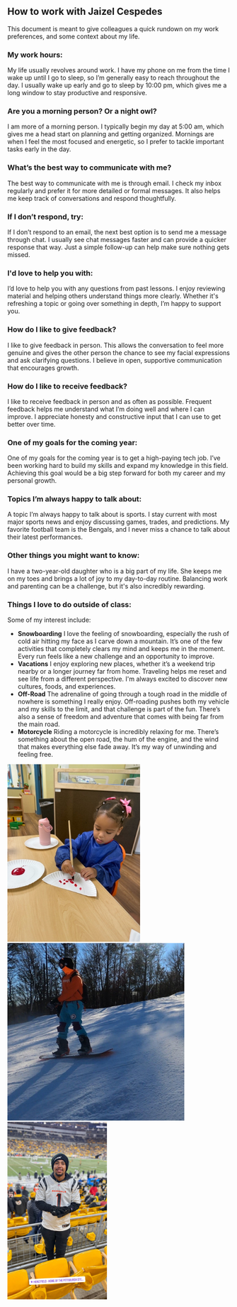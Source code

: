 ## How to work with Jaizel Cespedes
This document is meant to give colleagues a quick rundown on my work preferences, and some context about my life. 

### My work hours:
My life usually revolves around work. I have my phone on me from the time I wake up until I go to sleep, so I’m generally easy to reach throughout the day. I usually wake up early and go to sleep by 10:00 pm, which gives me a long window to stay productive and responsive.

### Are you a morning person? Or a night owl? 
I am more of a morning person. I typically begin my day at 5:00 am, which gives me a head start on planning and getting organized. Mornings are when I feel the most focused and energetic, so I prefer to tackle important tasks early in the day.

### What’s the best way to communicate with me?
The best way to communicate with me is through email. I check my inbox regularly and prefer it for more detailed or formal messages. It also helps me keep track of conversations and respond thoughtfully.

### If I don’t respond, try:
If I don’t respond to an email, the next best option is to send me a message through chat. I usually see chat messages faster and can provide a quicker response that way. Just a simple follow-up can help make sure nothing gets missed.

### I'd love to help you with:
I’d love to help you with any questions from past lessons. I enjoy reviewing material and helping others understand things more clearly. Whether it's refreshing a topic or going over something in depth, I’m happy to support you.

### How do I like to give feedback?
I like to give feedback in person. This allows the conversation to feel more genuine and gives the other person the chance to see my facial expressions and ask clarifying questions. I believe in open, supportive communication that encourages growth.

### How do I like to receive feedback?
I like to receive feedback in person and as often as possible. Frequent feedback helps me understand what I’m doing well and where I can improve. I appreciate honesty and constructive input that I can use to get better over time.

### One of my goals for the coming year:
One of my goals for the coming year is to get a high-paying tech job. I’ve been working hard to build my skills and expand my knowledge in this field. Achieving this goal would be a big step forward for both my career and my personal growth.

### Topics I’m always happy to talk about:
A topic I’m always happy to talk about is sports. I stay current with most major sports news and enjoy discussing games, trades, and predictions. My favorite football team is the Bengals, and I never miss a chance to talk about their latest performances.

### Other things you might want to know:
I have a two-year-old daughter who is a big part of my life. She keeps me on my toes and brings a lot of joy to my day-to-day routine. Balancing work and parenting can be a challenge, but it's also incredibly rewarding.

### Things I love to do outside of class:
Some of my interest include:
- **Snowboarding** I love the feeling of snowboarding, especially the rush of cold air hitting my face as I carve down a mountain. It’s one of the few activities that completely clears my mind and keeps me in the moment. Every run feels like a new challenge and an opportunity to improve.
- **Vacations** I enjoy exploring new places, whether it’s a weekend trip nearby or a longer journey far from home. Traveling helps me reset and see life from a different perspective. I'm always excited to discover new cultures, foods, and experiences.
- **Off-Road** The adrenaline of going through a tough road in the middle of nowhere is something I really enjoy. Off-roading pushes both my vehicle and my skills to the limit, and that challenge is part of the fun. There’s also a sense of freedom and adventure that comes with being far from the main road.
- **Motorcycle** Riding a motorcycle is incredibly relaxing for me. There’s something about the open road, the hum of the engine, and the wind that makes everything else fade away. It’s my way of unwinding and feeling free.


<img src="image/jael-at-daycare.JPG" height=400 /></a>
<img src="image/jaizel-snowboarding.JPEG" height=400 /></a>
<img src="image/jaizel-at-stadium.JPG" height=400 /></a>